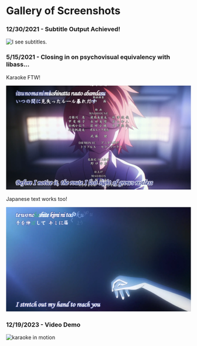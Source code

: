 # Gallery of Screenshots

### 12/30/2021 - Subtitle Output Achieved!

![I see subtitles.](/gallery/images/gallery1.webp)

### 5/15/2021 - Closing in on psychovisual equivalency with libass...

Karaoke FTW!

![Karaoke FTW!](/gallery/images/gallery2.webp)

Japanese text works too!

![Japanese text works too!](/gallery/images/gallery3.webp)

### 12/19/2023 - Video Demo

![karaoke in motion](/gallery/images/mahouka_intro.webp)